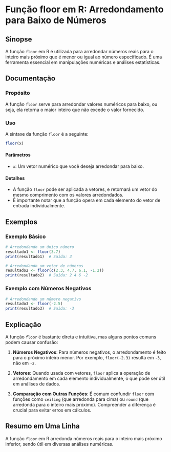 <!--
Meta Description: # Função floor em R: Arredondamento para Baixo de Números ## Sinopse A função `floor` em R é utilizada para arredondar números reais para o inteiro ma...
Meta Keywords: floor, para, função, números, que
-->

# Função floor em R: Arredondamento para Baixo de Números

## Sinopse
A função `floor` em R é utilizada para arredondar números reais para o inteiro mais próximo que é menor ou igual ao número especificado. É uma ferramenta essencial em manipulações numéricas e análises estatísticas.

## Documentação
### Propósito
A função `floor` serve para arredondar valores numéricos para baixo, ou seja, ela retorna o maior inteiro que não excede o valor fornecido.

### Uso
A sintaxe da função `floor` é a seguinte:

```R
floor(x)
```

#### Parâmetros
- `x`: Um vetor numérico que você deseja arredondar para baixo.

#### Detalhes
- A função `floor` pode ser aplicada a vetores, e retornará um vetor do mesmo comprimento com os valores arredondados.
- É importante notar que a função opera em cada elemento do vetor de entrada individualmente.

## Exemplos
### Exemplo Básico
```R
# Arredondando um único número
resultado1 <- floor(3.7)
print(resultado1)  # Saída: 3

# Arredondando um vetor de números
resultado2 <- floor(c(2.3, 4.7, 6.1, -1.2))
print(resultado2)  # Saída: 2 4 6 -2
```

### Exemplo com Números Negativos
```R
# Arredondando um número negativo
resultado3 <- floor(-2.5)
print(resultado3)  # Saída: -3
```

## Explicação
A função `floor` é bastante direta e intuitiva, mas alguns pontos comuns podem causar confusão:

1. **Números Negativos**: Para números negativos, o arredondamento é feito para o próximo inteiro menor. Por exemplo, `floor(-2.3)` resulta em `-3`, não em `-2`.

2. **Vetores**: Quando usada com vetores, `floor` aplica a operação de arredondamento em cada elemento individualmente, o que pode ser útil em análises de dados.

3. **Comparação com Outras Funções**: É comum confundir `floor` com funções como `ceiling` (que arredonda para cima) ou `round` (que arredonda para o inteiro mais próximo). Compreender a diferença é crucial para evitar erros em cálculos.

## Resumo em Uma Linha
A função `floor` em R arredonda números reais para o inteiro mais próximo inferior, sendo útil em diversas análises numéricas.